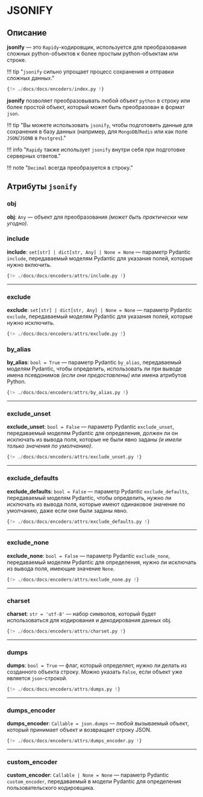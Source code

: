 # JSONIFY
## Описание
**jsonify** — это `Rapidy`-кодировщик, используется для преобразования сложных python-объектов
к более простым python-объектам или строке.

!!! tip "`jsonify` сильно упрощает процесс сохранения и отправки сложных данных."

```python
{!> ./docs/docs/encoders/index.py !}
```

**jsonify** позволяет преобразовывать любой объект `python` в строку или более простой объект, который может быть
преобразован в формат `json`.

!!! tip "Вы можете использовать `jsonify`, чтобы подготовить данные для сохранения в базу данных (например, для `MongoDB`/`Redis` или как поле `JSON`/`JSONB` в `Postgres`)."

!!! info "`Rapidy` также использует `jsonify` внутри себя при подготовке серверных ответов."

!!! note "`Decimal` всегда преобразуется в строку."

## Атрибуты `jsonify`
### obj
**obj**: `Any` — объект для преобразования *(может быть практически чем угодно)*.

### include
**include**: `set[str] | dict[str, Any] | None = None` — параметр Pydantic `include`, передаваемый моделям Pydantic
для указания полей, которые нужно включить.
```python hl_lines="10"
{!> ./docs/docs/encoders/attrs/include.py !}
```

---

### exclude
**exclude**: `set[str] | dict[str, Any] | None = None` — параметр Pydantic `exclude`, передаваемый моделям Pydantic
для указания полей, которые нужно исключить.
```python hl_lines="10"
{!> ./docs/docs/encoders/attrs/exclude.py !}
```

### by_alias
**by_alias**: `bool = True` — параметр Pydantic `by_alias`, передаваемый моделям Pydantic, чтобы определить, использовать ли при
выводе имена псевдонимов *(если они предоставлены)* или имена атрибутов Python.
```python hl_lines="9 17"
{!> ./docs/docs/encoders/attrs/by_alias.py !}
```

---

### exclude_unset
**exclude_unset**: `bool = False` — параметр Pydantic `exclude_unset`, передаваемый моделям Pydantic для определения,
должен ли он исключать из вывода поля, которые не были явно заданы *(и имели только значения по умолчанию)*.
```python hl_lines="10 18"
{!> ./docs/docs/encoders/attrs/exclude_unset.py !}
```

---

### exclude_defaults
**exclude_defaults**: `bool = False` — параметр Pydantic `exclude_defaults`, передаваемый моделям Pydantic, чтобы
определить, нужно ли исключать из вывода поля, которые имеют одинаковое значение по умолчанию, даже если
они были заданы явно.
```python hl_lines="9"
{!> ./docs/docs/encoders/attrs/exclude_defaults.py !}
```

---

### exclude_none
**exclude_none**: `bool = False` — параметр Pydantic `exclude_none`, передаваемый моделям Pydantic для определения,
нужно ли исключать из вывода поля, имеющие значение `None`.
```python hl_lines="10 18"
{!> ./docs/docs/encoders/attrs/exclude_none.py !}
```

---

### charset
**charset**: `str = 'utf-8'` — набор символов, который будет использоваться для кодирования и декодирования данных obj.
```python hl_lines="6 8"
{!> ./docs/docs/encoders/attrs/charset.py !}
```

---

### dumps
**dumps**: `bool = True` — флаг, который определяет, нужно ли делать из созданного объекта строку. Можно указать `False`, если
объект уже является `json`-строкой.
```python hl_lines="3 4"
{!> ./docs/docs/encoders/attrs/dumps.py !}
```

---

### dumps_encoder
**dumps_encoder**: `Callable = json.dumps` — любой вызываемый объект, который принимает объект и возвращает строку JSON.
```python hl_lines="9"
{!> ./docs/docs/encoders/attrs/dumps_encoder.py !}
```

---

### custom_encoder
**custom_encoder**: `Callable | None = None` — параметр Pydantic `custom_encoder`, передаваемый в модели Pydantic для
определения пользовательского кодировщика.
